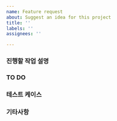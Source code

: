 ```yaml
---
name: Feature request
about: Suggest an idea for this project
title: ''
labels: ''
assignees: ''

---
```


<!-- 이슈 타이틀 예시는 다음과 같습니다. -->
<!-- [BE]: 강원도에서 감자캐기-->

### 진행할 작업 설명

<!-- 진행할 작업에 대한 전체적인 내용을 적어주세요 .-->
<!-- 예시: 강원도 홍천군 나그네 농장에서 감자 2상자를 캡니다. -->

### TO DO

<!-- 체크리스트 형식으로 작성해주세요 -->
<!-- 이슈의 TODO 하나가 commit 하나가 되도록 분리해주세요 -->

### 테스트 케이스

<!-- 체크리스트 형식으로 작성해주세요 -->
<!-- 이슈의 체크 박스 하나가 하나의 케이스가 되도록 분리해주세요 -->

### 기타사항

<!-- 기타 고민사항, 하고 싶은 말을 자유롭게 말해주세요 -->
